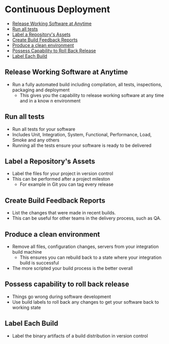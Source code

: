 # Continuous Deployment

* [Release Working Software at Anytime](#release-working-software-at-anytime)
* [Run all tests](#run-all-tests)
* [Label a Repository's Assets](#label-a-repository\'s-assets)
* [Create Build Feedback Reports](#create-build-feedback-reports)
* [Produce a clean environment](#produce-a-clean-environment)
* [Possess Capability to Roll Back Release](#possess-capability-to-roll-back-release)
* [Label Each Build](#label-each-build)

## Release Working Software at Anytime

* Run a fully automated build including compilation, all tests, inspections, packaging and deployment
    * This gives you the capability to release working software at any time and in a know n environment

## Run all tests

* Run all tests for your software
* Includes Unit, Integration, System, Functional, Performance, Load, Smoke and any others
* Running all the tests ensure your software is ready to be delivered

## Label a Repository's Assets

* Label the files for your project in version control
* This can be performed after a project mileston
    * For example in Git you can tag every release

## Create Build Feedback Reports

* List the changes that were made in recent builds.
* This can be useful for other teams in the delivery process, such as QA.

## Produce a clean environment

* Remove all files, configuration changes, servers from your integration build machine
    * This ensures you can rebuild back to a state where your integration build is successful
* The more scripted your build process is the better overall

## Possess capability to roll back release

* Things go wrong during software development
* Use build labels to roll back any changes to get your software back to working state

## Label Each Build

* Label the binary artifacts of a build distribution in version control
